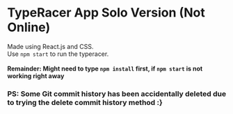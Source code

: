 <h1> TypeRacer App Solo Version (Not Online) </h1>

Made using React.js and CSS. <br/>
Use `npm start` to run the typeracer. <br/>
</br>
<strong>Remainder: Might need to type `npm install` first, if `npm start` is not working right away</strong>

### PS: Some Git commit history has been accidentally deleted due to trying the delete commit history method :}

